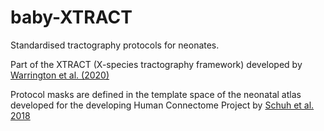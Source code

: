 # baby-XTRACT
Standardised tractography protocols for neonates.

Part of the XTRACT (X-species tractography framework) developed by [Warrington et al. (2020)](https://www.sciencedirect.com/science/article/pii/S1053811920304092)

Protocol masks are defined in the template space of the neonatal atlas developed for the developing Human Connectome Project by [Schuh et al. 2018](https://www.biorxiv.org/content/10.1101/251512v3)
